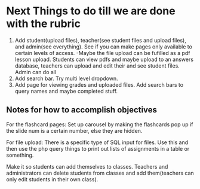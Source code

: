 # Next Things to do till we are done with the rubric

1. Add student(upload files), teacher(see student files and upload files), and admin(see everything). See if you can make pages only available to certain levels of access.
-Maybe the file upload can be fufilled as a pdf lesson upload. Students can view pdfs and maybe upload to an answers database, teachers can upload and edit their and see student files. Admin can do all
2. Add search bar. Try multi level dropdown.
3. Add page for viewing grades and uploaded files. Add search bars to query names and maybe completed stuff.

## Notes for how to accomplish objectives

For the flashcard pages: Set up carousel by making the flashcards pop up if the slide num is a certain number, else they are hidden.

For file upload: There is a specific type of SQL input for files. Use this and then use the php query things to print out lists of assignments in a table or something.

Make it so students can add themselves to classes. Teachers and administrators can delete students from classes and add them(teachers can only edit students in their own class).
